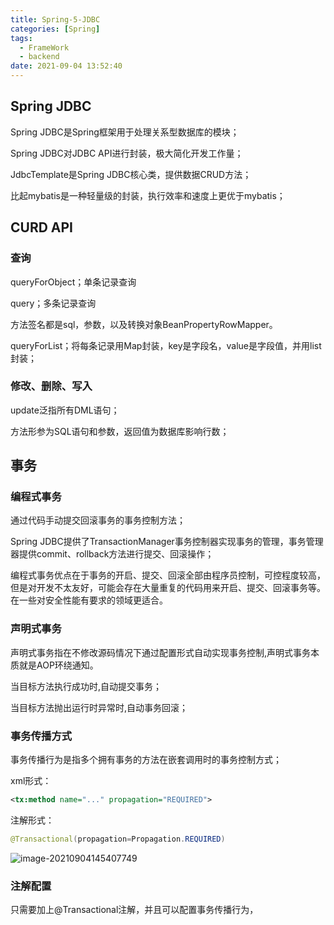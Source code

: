 ```yaml
---
title: Spring-5-JDBC
categories: [Spring]
tags:
  - FrameWork
  - backend
date: 2021-09-04 13:52:40
---
```


## Spring JDBC

Spring JDBC是Spring框架用于处理关系型数据库的模块；

Spring JDBC对JDBC API进行封装，极大简化开发工作量；

JdbcTemplate是Spring JDBC核心类，提供数据CRUD方法；

比起mybatis是一种轻量级的封装，执行效率和速度上更优于mybatis；



## CURD API

### 查询

queryForObject；单条记录查询

query；多条记录查询

方法签名都是sql，参数，以及转换对象BeanPropertyRowMapper。

queryForList；将每条记录用Map封装，key是字段名，value是字段值，并用list封装；

### 修改、删除、写入

update泛指所有DML语句；

方法形参为SQL语句和参数，返回值为数据库影响行数；

## 事务

### 编程式事务

通过代码手动提交回滚事务的事务控制方法；

Spring JDBC提供了TransactionManager事务控制器实现事务的管理，事务管理器提供commit、rollback方法进行提交、回滚操作；

编程式事务优点在于事务的开启、提交、回滚全部由程序员控制，可控程度较高，但是对开发不太友好，可能会存在大量重复的代码用来开启、提交、回滚事务等。在一些对安全性能有要求的领域更适合。

### 声明式事务

声明式事务指在不修改源码情况下通过配置形式自动实现事务控制,声明式事务本质就是AOP环绕通知。

当目标方法执行成功时,自动提交事务；

当目标方法抛出运行时异常时,自动事务回滚；

### 事务传播方式

事务传播行为是指多个拥有事务的方法在嵌套调用时的事务控制方式；

xml形式：

```xml
<tx:method name="..." propagation="REQUIRED">
```

注解形式：

```java
@Transactional(propagation=Propagation.REQUIRED)
```

![image-20210904145407749](https://gitee.com/cao_ziqiang/img/raw/master/20210904145407.png)

### 注解配置

只需要加上@Transactional注解，并且可以配置事务传播行为，